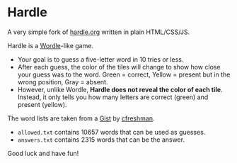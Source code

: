 # Hardle

A very simple fork of [hardle.org](https://hardle.org/) written in plain HTML/CSS/JS.

Hardle is a [Wordle](https://www.nytimes.com/games/wordle/index.html)-like game.

- Your goal is to guess a five-letter word in 10 tries or less.
- After each guess, the color of the tiles will change to show how close your guess was to the word. Green = correct, Yellow = present but in the wrong position, Gray = absent.
- However, unlike Wordle, **Hardle does not reveal the color of each tile**. Instead, it only tells you how many letters are correct (green) and present (yellow).

The word lists are taken from a [Gist](https://gist.github.com/cfreshman/dec102adb5e60a8299857cbf78f6cf57) by [cfreshman](https://github.com/cfreshman).

- `allowed.txt` contains 10657 words that can be used as guesses.
- `answers.txt` contains 2315 words that can be the answer.

Good luck and have fun!
